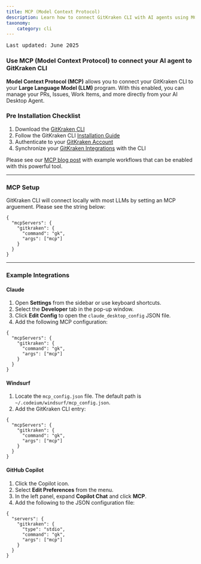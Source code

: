 ```yaml
---
title: MCP (Model Context Protocol)
description: Learn how to connect GitKraken CLI with AI agents using MCP.
taxonomy:
    category: cli
---
```

<kbd>Last updated: June 2025</kbd>

### Use MCP (Model Context Protocol) to connect your AI agent to GitKraken CLI

**Model Context Protocol (MCP)** allows you to connect your GitKraken CLI to your **Large Language Model (LLM)** program. With this enabled, you can manage your PRs, Issues, Work Items, and more directly from your AI Desktop Agent.

###  Pre Installation Checklist 

1.  Download the [GitKraken CLI](https://www.gitkraken.com/cli)
2.  Follow the GitKraken CLI [Installation Guide](https://help.gitkraken.com/cli/cli-home/)
3.  Authenticate to your [GitKraken Account](https://help.gitkraken.com/cli/cli-home/#get-started-with-gitkraken-cli)
4.  Synchronize your [GitKraken Integrations](https://help.gitkraken.com/cli/cli-home/#synchronize-your-integrations) with the CLI 

Please see our [MCP blog post](https://www.gitkraken.com/blog/introducing-gitkraken-mcp) with example workflows that can be enabled with this powerful tool. 

---

### MCP Setup

GitKraken CLI will connect locally with most LLMs by setting an MCP arguement. Please see the string below:


```
{
  "mcpServers": {
    "gitkraken": {
      "command": "gk",
      "args": ["mcp"]
    }
  }
}
```

---

### Example Integrations

#### Claude

1. Open **Settings** from the sidebar or use keyboard shortcuts.
2. Select the **Developer** tab in the pop-up window.
3. Click **Edit Config** to open the `claude_desktop_config` JSON file.
4. Add the following MCP configuration:

```
{
  "mcpServers": {
    "gitkraken": {
      "command": "gk",
      "args": ["mcp"]
    }
  }
}
```

#### Windsurf

1. Locate the `mcp_config.json` file. The default path is `~/.codeium/windsurf/mcp_config.json`.
2. Add the GitKraken CLI entry:

```
{
  "mcpServers": {
    "gitkraken": {
      "command": "gk",
      "args": ["mcp"]
    }
  }
}
```

#### GitHub Copilot

1. Click the Copilot icon.
2. Select **Edit Preferences** from the menu.
3. In the left panel, expand **Copilot Chat** and click **MCP**.
4. Add the following to the JSON configuration file:

```
{
  "servers": {
    "gitkraken": {
      "type": "stdio",
      "command": "gk",
      "args": ["mcp"]
    }
  }
}
```


